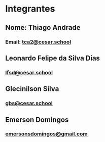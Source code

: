# Integrantes

## Nome: Thiago Andrade 
### Email: tca2@cesar.school
## Leonardo Felipe da Silva Dias
### lfsd@cesar.school
## Glecinilson Silva
### gbs@cesar.school
## Emerson Domingos
### emersonsdomingos@gmail.com